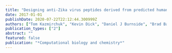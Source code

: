 ```yaml
---
title: "Designing anti-Zika virus peptides derived from predicted human-Zika virus protein-protein interactions"
date: 2017-01-01
publishDate: 2020-07-22T22:12:44.300999Z
authors: ["Tom Kazmirchuk", "Kevin Dick", "Daniel J Burnside", "Brad Barnes", "Houman Moteshareie", "Maryam Hajikarimlou", "Katayoun Omidi", "Duale Ahmed", "Andrew Low", "Clara Lettl", " others"]
publication_types: ["2"]
abstract: ""
featured: false
publication: "*Computational biology and chemistry*"
---
```


